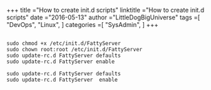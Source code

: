 +++ 
title ="How to create init.d scripts" 
linktitle ="How to create init.d scripts" 
date ="2016-05-13" 
author ="LittleDogBigUniverse"
tags =[ "DevOps", "Linux",  ] 
categories =[ "SysAdmin",  ] 
+++ 

```less

sudo chmod +x /etc/init.d/FattyServer 
sudo chown root:root /etc/init.d/FattyServer
sudo update-rc.d FattyServer defaults 
sudo update-rc.d FattyServer enable 

sudo update-rc.d FattyServer defaults 
sudo update-rc.d FattyServer  enable 

``` 

